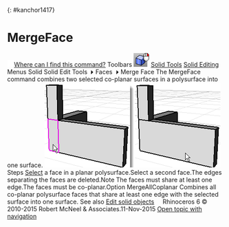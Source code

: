 ---
---

{: #kanchor1417}
# MergeFace
 [![images/transparent.gif](images/transparent.gif)Where can I find this command?](javascript:void(0);) Toolbars
![images/mergeallfaces.png](images/mergeallfaces.png) [Solid Tools](solid-tools-toolbar.html)  [Solid Editing](solid-editing-toolbar.html) 
Menus
Solid
Solid Edit Tools![images/menuarrow.gif](images/menuarrow.gif)
Faces![images/menuarrow.gif](images/menuarrow.gif)
Merge Face
The MergeFace command combines two selected co-planar surfaces in a polysurface into one surface.
![images/mergeface-003.png](images/mergeface-003.png)
Steps
 [Select](select-objects.html) a face in a planar polysurface.Select a second face.The edges separating the faces are deleted.Note
The faces must share at least one edge.The faces must be co-planar.Option
MergeAllCoplanar
Combines all co-planar polysurface faces that share at least one edge with the selected surface into one surface.
See also
 [Edit solid objects](sak-solidtools.html) 
&#160;
&#160;
Rhinoceros 6 © 2010-2015 Robert McNeel &amp; Associates.11-Nov-2015
 [Open topic with navigation](mergeface.html) 

